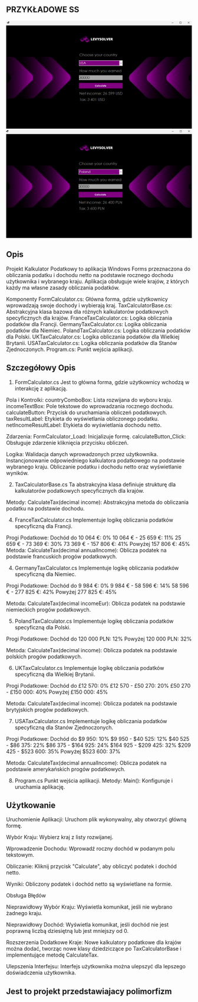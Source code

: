 ## PRZYKŁADOWE SS
![e](images/1.png)
![e](images/2.png)

## Opis
Projekt Kalkulator Podatkowy to aplikacja Windows Forms przeznaczona do obliczania podatku i dochodu netto na podstawie rocznego dochodu użytkownika i wybranego kraju. Aplikacja obsługuje wiele krajów, z których każdy ma własne zasady obliczania podatków.

Komponenty
FormCalculator.cs: Główna forma, gdzie użytkownicy wprowadzają swoje dochody i wybierają kraj.
TaxCalculatorBase.cs: Abstrakcyjna klasa bazowa dla różnych kalkulatorów podatkowych specyficznych dla krajów.
FranceTaxCalculator.cs: Logika obliczania podatków dla Francji.
GermanyTaxCalculator.cs: Logika obliczania podatków dla Niemiec.
PolandTaxCalculator.cs: Logika obliczania podatków dla Polski.
UKTaxCalculator.cs: Logika obliczania podatków dla Wielkiej Brytanii.
USATaxCalculator.cs: Logika obliczania podatków dla Stanów Zjednoczonych.
Program.cs: Punkt wejścia aplikacji.

## Szczegółowy Opis
1. FormCalculator.cs
Jest to główna forma, gdzie użytkownicy wchodzą w interakcję z aplikacją.

Pola i Kontrolki:
countryComboBox: Lista rozwijana do wyboru kraju.
incomeTextBox: Pole tekstowe do wprowadzania rocznego dochodu.
calculateButton: Przycisk do uruchamiania obliczeń podatkowych.
taxResultLabel: Etykieta do wyświetlania obliczonego podatku.
netIncomeResultLabel: Etykieta do wyświetlania dochodu netto.

Zdarzenia:
FormCalculator_Load: Inicjalizuje formę.
calculateButton_Click: Obsługuje zdarzenie kliknięcia przycisku obliczeń.

Logika:
Walidacja danych wprowadzonych przez użytkownika.
Instancjonowanie odpowiedniego kalkulatora podatkowego na podstawie wybranego kraju.
Obliczanie podatku i dochodu netto oraz wyświetlanie wyników.

2. TaxCalculatorBase.cs
Ta abstrakcyjna klasa definiuje strukturę dla kalkulatorów podatkowych specyficznych dla krajów.

Metody:
CalculateTax(decimal income): Abstrakcyjna metoda do obliczania podatku na podstawie dochodu.

4. FranceTaxCalculator.cs
Implementuje logikę obliczania podatków specyficzną dla Francji.

Progi Podatkowe:
Dochód do 10 064 €: 0%
10 064 € - 25 659 €: 11%
25 659 € - 73 369 €: 30%
73 369 € - 157 806 €: 41%
Powyżej 157 806 €: 45%
Metoda:
CalculateTax(decimal annualIncome): Oblicza podatek na podstawie francuskich progów podatkowych.

4. GermanyTaxCalculator.cs
Implementuje logikę obliczania podatków specyficzną dla Niemiec.

Progi Podatkowe:
Dochód do 9 984 €: 0%
9 984 € - 58 596 €: 14%
58 596 € - 277 825 €: 42%
Powyżej 277 825 €: 45%

Metoda:
CalculateTax(decimal incomeEur): Oblicza podatek na podstawie niemieckich progów podatkowych.

5. PolandTaxCalculator.cs
Implementuje logikę obliczania podatków specyficzną dla Polski.

Progi Podatkowe:
Dochód do 120 000 PLN: 12%
Powyżej 120 000 PLN: 32%

Metoda:
CalculateTax(decimal income): Oblicza podatek na podstawie polskich progów podatkowych.

6. UKTaxCalculator.cs
Implementuje logikę obliczania podatków specyficzną dla Wielkiej Brytanii.

Progi Podatkowe:
Dochód do £12 570: 0%
£12 570 - £50 270: 20%
£50 270 - £150 000: 40%
Powyżej £150 000: 45%

Metoda:
CalculateTax(decimal income): Oblicza podatek na podstawie brytyjskich progów podatkowych.

7. USATaxCalculator.cs
Implementuje logikę obliczania podatków specyficzną dla Stanów Zjednoczonych.

Progi Podatkowe:
Dochód do $9 950: 10%
$9 950 - $40 525: 12%
$40 525 - $86 375: 22%
$86 375 - $164 925: 24%
$164 925 - $209 425: 32%
$209 425 - $523 600: 35%
Powyżej $523 600: 37%

Metoda:
CalculateTax(decimal annualIncome): Oblicza podatek na podstawie amerykańskich progów podatkowych.

8. Program.cs
Punkt wejścia aplikacji.
Metody:
Main(): Konfiguruje i uruchamia aplikację.

## Użytkowanie
Uruchomienie Aplikacji:
Uruchom plik wykonywalny, aby otworzyć główną formę.

Wybór Kraju:
Wybierz kraj z listy rozwijanej.

Wprowadzenie Dochodu:
Wprowadź roczny dochód w podanym polu tekstowym.

Obliczanie:
Kliknij przycisk "Calculate", aby obliczyć podatek i dochód netto.

Wyniki:
Obliczony podatek i dochód netto są wyświetlane na formie.

Obsługa Błędów

Nieprawidłowy Wybór Kraju:
Wyświetla komunikat, jeśli nie wybrano żadnego kraju.

Nieprawidłowy Dochód:
Wyświetla komunikat, jeśli dochód nie jest poprawną liczbą dziesiętną lub jest mniejszy od 0.

Rozszerzenia
Dodatkowe Kraje:
Nowe kalkulatory podatkowe dla krajów można dodać, tworząc nowe klasy dziedziczące po TaxCalculatorBase i implementujące metodę CalculateTax.

Ulepszenia Interfejsu:
Interfejs użytkownika można ulepszyć dla lepszego doświadczenia użytkownika.

## Jest to projekt przedstawiajacy polimorfizm

